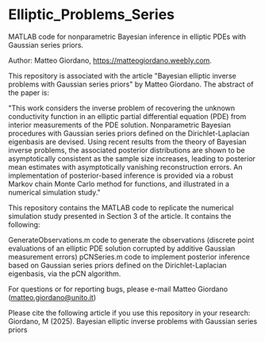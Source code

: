 # Elliptic_Problems_Series

MATLAB code for nonparametric Bayesian inference in elliptic PDEs with Gaussian series priors.

Author: Matteo Giordano, https://matteogiordano.weebly.com.

This repository is associated with the article "Bayesian elliptic inverse problems with Gaussian series priors" by Matteo Giordano. The abstract of the paper is:

"This work considers the inverse problem of recovering the unknown conductivity function in an elliptic partial differential equation (PDE) from interior measurements of the PDE solution. Nonparametric Bayesian procedures with Gaussian series priors defined on the Dirichlet-Laplacian eigenbasis are devised. Using recent results from the theory of Bayesian inverse problems, the associated posterior distributions are shown to be asymptotically consistent as the sample size increases, leading to posterior mean estimates with asymptotically vanishing reconstruction errors. An implementation of posterior-based inference is provided via a robust Markov chain Monte Carlo method for functions, and illustrated in a numerical
simulation study."

This repository contains the MATLAB code to replicate the numerical simulation study presented in Section 3 of the article. It contains the following:

GenerateObservations.m code to generate the observations (discrete point evaluations of an elliptic PDE solution corrupted by additive Gaussian measurement errors)
pCNSeries.m code to implement posterior inference based on Gaussian series priors defined on the Dirichlet-Laplacian eigenbasis, via the pCN algorithm.

For questions or for reporting bugs, please e-mail Matteo Giordano (matteo.giordano@unito.it)

Please cite the following article if you use this repository in your research: Giordano, M (2025). Bayesian elliptic inverse problems with Gaussian series priors
